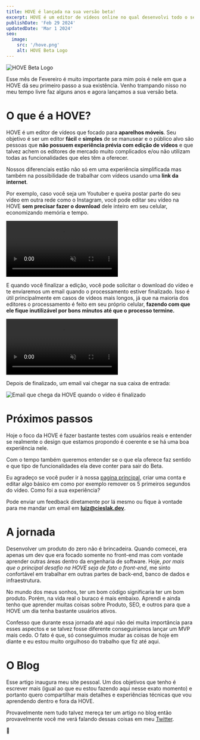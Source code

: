 ```yaml
---
title: HOVE é lançada na sua versão beta!
excerpt: HOVE é um editor de vídeos online no qual desenvolvi todo o seu código fonte do zero. Aqui compartilho alguns detalhes sobre essa experiência de lançamento.
publishDate: 'Feb 29 2024'
updatedDate: 'Mar 1 2024'
seo:
  image:
    src: '/hove.png'
    alt: HOVE Beta Logo
---
```


![HOVE Beta Logo](/hove.png)

Esse mês de Fevereiro é muito importante para mim pois é nele em que a HOVE dá seu primeiro passo a sua existência. Venho trampando nisso no meu tempo livre faz alguns anos e agora lançamos a sua versão beta.

# O que é a HOVE?

HOVE é um editor de vídeos que focado para **aparelhos móveis**. Seu objetivo é ser um editor **fácil** e **simples** de se manusear e o público alvo são pessoas que **não possuem experiência prévia com edição de vídeos** e que talvez achem os editores de mercado muito complicados e/ou não utilizam todas as funcionalidades que eles têm a oferecer.

Nossos diferenciais estão não só em uma experiência simplificada mas também na possibilidade de trabalhar com vídeos usando uma **link da internet**.

Por exemplo, caso você seja um Youtuber e queira postar parte do seu vídeo em outra rede como o Instagram, você pode editar seu vídeo na HOVE **sem precisar fazer o download** dele inteiro em seu celular, economizando memória e tempo.

<video autoplay muted loop src="/hove1.mp4"></video>

<!-- _Fazendo a edição de um vídeo que fiz na Union Square 8 anos atras. O tempo voa demais!_ -->

E quando você finalizar a edição, você pode solicitar o download do vídeo e te enviaremos um email quando o processamento estiver finalizado.
Isso é útil principalmente em casos de vídeos mais longos, já que na maioria dos editores o processamento é feito em seu próprio celular, **fazendo com que ele fique inutilizável por bons minutos até que o processo termine.**

<video autoplay muted loop src="/hove2.mp4"></video>

Depois de finalizado, um email vai chegar na sua caixa de entrada:

<img class="body-image" alt="Email que chega da HOVE quando o vídeo é finalizado" src="/hove3.jpg"></img>

# Próximos passos

Hoje o foco da HOVE é fazer bastante testes com usuários reais e entender se realmente o design que estamos propondo é coerente e se há uma boa experiência nele.

Com o tempo também queremos entender se o que ela oferece faz sentido e que tipo de funcionalidades ela deve conter para sair do Beta.

Eu agradeço se você puder ir à nossa [pagina principal](https://hove.video), criar uma conta e editar algo básico em como por exemplo remover os 5 primeiros segundos do vídeo. Como foi a sua experiência?

Pode enviar um feedback diretamente por lá mesmo ou fique à vontade para me mandar um email em **luiz@cieslak.dev**.

# A jornada

Desenvolver um produto do zero não é brincadeira. Quando comecei, era apenas um dev que era focado somente no front-end mas com vontade aprender outras áreas dentro da engenharia de software. Hoje, _por mais que o principal desafio na HOVE seja de fato o front-end_, me sinto confortável em trabalhar em outras partes de back-end, banco de dados e infraestrutura.

No mundo dos meus sonhos, ter um bom código significaria ter um bom produto. Porém, na vida real o buraco é mais embaixo. Aprendi e ainda tenho que aprender muitas coisas sobre Produto, SEO, e outros para que a HOVE um dia tenha bastante usuários ativos.

Confesso que durante essa jornada até aqui não dei muita importância para esses aspectos e se talvez fosse diferente conseguiríamos lançar um MVP mais cedo. O fato é que, só conseguimos mudar as coisas de hoje em diante e eu estou muito orgulhoso do trabalho que fiz até aqui.

# O Blog

Esse artigo inaugura meu site pessoal. Um dos objetivos que tenho é escrever mais (igual ao que eu estou fazendo aqui nesse exato momento) e portanto quero compartilhar mais detalhes e experiências técnicas que vou aprendendo dentro e fora da HOVE.

Provavelmente nem tudo talvez mereça ter um artigo no blog então provavelmente você me verá falando dessas coisas em meu [Twitter](https://twitter.com/_luizcieslak).

🤗
